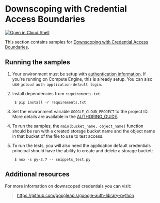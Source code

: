 # Downscoping with Credential Access Boundaries

[![Open in Cloud Shell][shell_img]][shell_link]

[shell_img]: http://gstatic.com/cloudssh/images/open-btn.png
[shell_link]: https://console.cloud.google.com/cloudshell/open?git_repo=https://github.com/GoogleCloudPlatform/python-docs-samples&page=editor&open_in_editor=auth/downscoping/README.md

This section contains samples for
[Downscoping with Credential Access Boundaries](https://cloud.google.com/iam/docs/downscoping-short-lived-credentials).

## Running the samples

1. Your environment must be setup with [authentication
information](https://developers.google.com/identity/protocols/application-default-credentials#howtheywork). If you're running on Compute Engine, this is already setup. You can also use `gcloud auth application-default login`.

2. Install dependencies from `requirements.txt`

        $ pip install -r requirements.txt

3. Set the environment variable `GOOGLE_CLOUD_PROJECT` to the project ID.
More details are available in the [AUTHORING_GUIDE](../../AUTHORING_GUIDE.md).

4. To run the samples, the `main(bucket_name, object_name)` function should be run with a created storage bucket name and the object name in that bucket of the file to use to test access.

5. To run the tests, you will also need the application default credentials principal should have the ability to create and delete a storage bucket:

        $ nox -s py-3.7 -- snippets_test.py

## Additional resources

For more information on downscoped credentials you can visit:

> https://github.com/googleapis/google-auth-library-python
